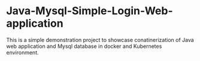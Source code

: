 # Java-Mysql-Simple-Login-Web-application


This is a simple demonstration project to showcase conatinerization of Java web application and Mysql database in docker and Kubernetes environment.


